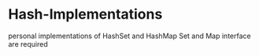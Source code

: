 # Hash-Implementations

personal implementations of HashSet and HashMap
Set and Map interface are required
